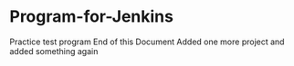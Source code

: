 # Program-for-Jenkins
Practice test program
End of this Document
Added one more project
and added something again
